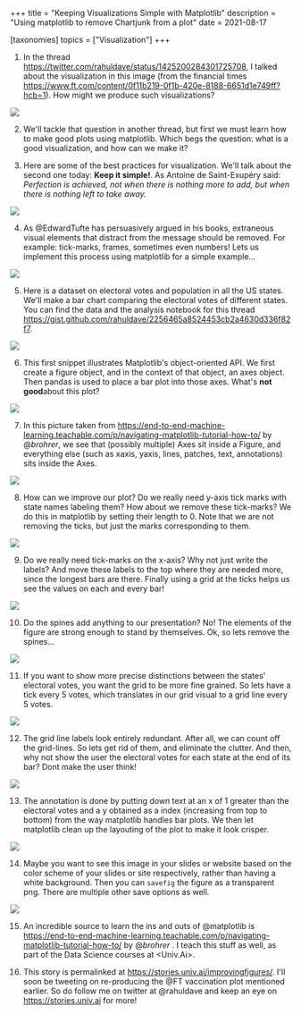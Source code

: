 +++
title = "Keeping Visualizations Simple with Matplotlib"
description = "Using matplotlib to remove Chartjunk from a plot"
date = 2021-08-17


[taxonomies]
topics = ["Visualization"]
+++


1.  In the thread <https://twitter.com/rahuldave/status/1425200284301725708>, I talked about the visualization in this image (from the financial times <https://www.ft.com/content/0f11b219-0f1b-420e-8188-6651d1e749ff?hcb=1>). How might we produce such visualizations?

![](/improvingfigures/1.png)




2. We'll tackle that question in another thread, but first we must learn how to make good plots using matplotlib. Which begs the question: what is a good visualization, and how can we make it?




3. Here are some of the best practices for visualization. We'll talk about the second one today: **Keep it simple!**. As Antoine de Saint-Exupéry said: *Perfection is achieved, not when there is nothing more to add, but when there is nothing left to take away.*

![](/improvingfigures/3.png)




4. As @EdwardTufte has persuasively argued in his books, extraneous visual elements that distract from the message should be removed. For example: tick-marks, frames, sometimes even numbers! Lets us implement this process using matplotlib for a simple example...

![](/improvingfigures/4.png)




5. Here is a dataset on electoral votes and population in all the US states. We'll make a bar chart comparing the electoral votes of different states. You can find the data and the analysis notebook for this thread <https://gist.github.com/rahuldave/2256465a8524453cb2a4630d336f82f7>.

![](/improvingfigures/5.png)




6. This first snippet illustrates Matplotlib's object-oriented API. We first create a figure object, and in the context of that object, an axes object. Then pandas is used to place a bar plot into those axes. What's **not good**about this plot?

![](/improvingfigures/6.png)




7. In this picture taken from <https://end-to-end-machine-learning.teachable.com/p/navigating-matplotlib-tutorial-how-to/> by @_brohrer_, we see that (possibly multiple) Axes sit inside a Figure, and everything else (such as xaxis, yaxis, lines, patches, text, annotations) sits inside the Axes.

![](/improvingfigures/7.png)




8. How can we improve our plot? Do we really need y-axis tick marks with state names labeling them? How about we remove these tick-marks? We do this in matplotlib by setting their length to 0. Note that we are not removing the ticks, but just the marks corresponding to them.

![](/improvingfigures/8.png)




9. Do we really need tick-marks on the x-axis? Why not just write the labels? And move these labels to the top where they are needed more, since the longest bars are there. Finally using a grid at the ticks helps us see the values on each and every bar!

![](/improvingfigures/9.png)




10. Do the spines add anything to our presentation? No! The elements of the figure are strong enough to stand by themselves. Ok, so lets remove the spines...

![](/improvingfigures/10.png)




11. If you want to show more precise distinctions between the states' electoral votes, you want the grid to be more fine grained. So lets have a tick every 5 votes, which translates in our grid visual to a grid line every 5 votes.

![](/improvingfigures/11.png)




12. The grid line labels look entirely redundant. After all, we can count off the grid-lines. So lets get rid of them, and eliminate the clutter. And then, why not show the user the electoral votes for each state at the end of its bar? Dont make the user think!

![](/improvingfigures/12.png)




13. The annotation is done by putting down text at an x of 1 greater than the electoral votes and a y obtained as a index (increasing from top to bottom) from the way matplotlib handles bar plots. We then let matplotlib clean up the layouting of the plot to make it look crisper.

![](/improvingfigures/13.png)




14. Maybe you want to see this image in your slides or website based on the color scheme of your slides or site respectively, rather than having a white background. Then you can `savefig` the figure as a transparent png. There are multiple other save options as well.

![](/improvingfigures/14.png)




15. An incredible source to learn the ins and outs of @matplotlib is <https://end-to-end-machine-learning.teachable.com/p/navigating-matplotlib-tutorial-how-to/> by @_brohrer_ . I teach this stuff as well, as part of the Data Science courses at <Univ.Ai>.




16. This story is permalinked at <https://stories.univ.ai/improvingfigures/>. I'll soon be tweeting on re-producing the @FT vaccination plot mentioned earlier. So do follow me on twitter at @rahuldave and keep an eye on <https://stories.univ.ai> for more!

